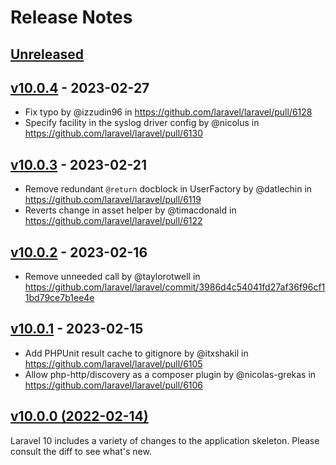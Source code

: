 # Release Notes

## [Unreleased](https://github.com/laravel/laravel/compare/v10.0.4...10.x)

## [v10.0.4](https://github.com/laravel/laravel/compare/v10.0.3...v10.0.4) - 2023-02-27

- Fix typo by @izzudin96 in https://github.com/laravel/laravel/pull/6128
- Specify facility in the syslog driver config by @nicolus in https://github.com/laravel/laravel/pull/6130

## [v10.0.3](https://github.com/laravel/laravel/compare/v10.0.2...v10.0.3) - 2023-02-21

- Remove redundant `@return` docblock in UserFactory by @datlechin in https://github.com/laravel/laravel/pull/6119
- Reverts change in asset helper by @timacdonald in https://github.com/laravel/laravel/pull/6122

## [v10.0.2](https://github.com/laravel/laravel/compare/v10.0.1...v10.0.2) - 2023-02-16

- Remove unneeded call by @taylorotwell in https://github.com/laravel/laravel/commit/3986d4c54041fd27af36f96cf11bd79ce7b1ee4e

## [v10.0.1](https://github.com/laravel/laravel/compare/v10.0.0...v10.0.1) - 2023-02-15

- Add PHPUnit result cache to gitignore by @itxshakil in https://github.com/laravel/laravel/pull/6105
- Allow php-http/discovery as a composer plugin by @nicolas-grekas in https://github.com/laravel/laravel/pull/6106

## [v10.0.0 (2022-02-14)](https://github.com/laravel/laravel/compare/v9.5.2...v10.0.0)

Laravel 10 includes a variety of changes to the application skeleton. Please consult the diff to see what's new.
